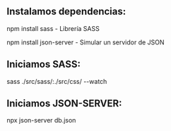 <h2>Instalamos dependencias:</h2>

<p>npm install sass - Librería SASS</p>
<p>npm install json-server - Simular un servidor de JSON</p>

<h2>Iniciamos SASS:</h2>

<p>sass ./src/sass/:./src/css/ --watch</p>

<h2>Iniciamos JSON-SERVER:</h2>

<p>npx json-server db.json</p>